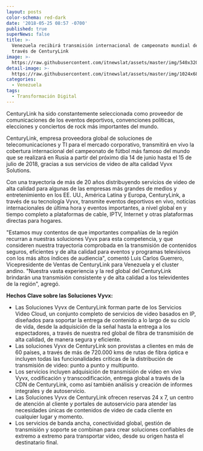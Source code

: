 ```yaml
---
layout: posts
color-schema: red-dark
date: '2018-05-25 08:57 -0700'
published: true
superNews: false
title: >-
  Venezuela recibirá transmisión internacional de campeonato mundial de fútbol a
  través de CenturyLink
image: >-
  https://raw.githubusercontent.com/itnewslat/assets/master/img/540x320/FIFA-WorldCup-2018-p.jpg
detail-image: >-
  https://raw.githubusercontent.com/itnewslat/assets/master/img/1024x680/FIFA-WorldCup-2018-g.jpg
categories:
  - Venezuela
tags:
  - Transformación Digital
---
```

CenturyLink ha sido constantemente seleccionada como proveedor de comunicaciones de los eventos deportivos, convenciones políticas, elecciones y conciertos de rock más importantes del mundo.

CenturyLink, empresa proveedora global de soluciones de telecomunicaciones y TI para el mercado corporativo, transmitirá en vivo la cobertura internacional del campeonato de fútbol más famoso del mundo que se realizará en Rusia a partir del próximo día 14 de junio hasta el 15 de julio de 2018, gracias a sus servicios de video de alta calidad Vyvx Solutions.

Con una trayectoria de más de 20 años distribuyendo servicios de video de alta calidad para algunas de las empresas más grandes de medios y entretenimiento en los EE. UU., América Latina y Europa, CenturyLink, a través de su tecnología Vyvx, transmite eventos deportivos en vivo, noticias internacionales de última hora y eventos importantes, a nivel global en y tiempo completo a plataformas de cable, IPTV, Internet y otras plataformas directas para hogares.

"Estamos muy contentos de que importantes compañías de la región recurran a nuestras soluciones Vyvx para esta competencia, y que consideren nuestra trayectoria comprobada en la transmisión de contenidos seguros, eficientes y de alta calidad para eventos y programas televisivos con los más altos índices de audiencia", comentó Luis Carlos Guerrero, Vicepresidente de Ventas de CenturyLink para Venezuela y el cluster andino. "Nuestra vasta experiencia y la red global del CenturyLink brindarán una transmisión consistente y de alta calidad a los televidentes de la región", agregó.

**Hechos Clave sobre las Soluciones Vyvx:**

- Las Soluciones Vyvx de CenturyLink forman parte de los Servicios Video Cloud, un conjunto completo de servicios de video basados en IP, diseñados para soportar la entrega de contenido a lo largo de su ciclo de vida, desde la adquisición de la señal hasta la entrega a los espectadores, a través de nuestra red global de fibra de transmisión de alta calidad, de manera segura y eficiente. 
- Las soluciones Vyvx de CenturyLink son provistas a clientes en más de 60 países, a través de más de 720.000 kms de rutas de fibra óptica e incluyen todas las funcionalidades críticas de la distribución de transmisión de video: punto a punto y multipunto.
- Los servicios incluyen adquisición de transmisión de video en vivo Vyvx, codificación y transcodificación, entrega global a través de la CDN de CenturyLink, como así también análisis y creación de informes integrales y de autoservicio. 
- Las Soluciones Vyvx de CenturyLink ofrecen reservas 24 x 7, un centro de atención al cliente y portales de autoservicio para atender las necesidades únicas de contenidos de video de cada cliente en cualquier lugar y momento. 
- Los servicios de banda ancha, conectividad global, gestión de transmisión y soporte se combinan para crear soluciones confiables de extremo a extremo para transportar video, desde su origen hasta el destinatario final.
